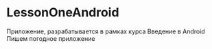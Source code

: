 # LessonOneAndroid
Приложение, разрабатывается в рамках курса Введение в Android
Пишем погодное приложение
